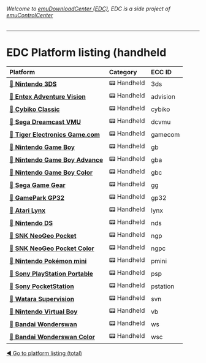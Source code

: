 ###### Welcome to [emuDownloadCenter (EDC)](https://github.com/PhoenixInteractiveNL/emuDownloadCenter/wiki/), EDC is a side project of [emuControlCenter](https://github.com/PhoenixInteractiveNL/emuControlCenter/wiki/)
***
# EDC Platform listing (handheld

| Platform   | Category      | ECC ID      |
|:-----------|:--------------|:------------|
| [:file_folder: **Nintendo 3DS**](https://github.com/PhoenixInteractiveNL/emuDownloadCenter/wiki/Platform-3ds) | :pager: Handheld | 3ds |
| [:file_folder: **Entex Adventure Vision**](https://github.com/PhoenixInteractiveNL/emuDownloadCenter/wiki/Platform-advision) | :pager: Handheld | advision |
| [:file_folder: **Cybiko Classic**](https://github.com/PhoenixInteractiveNL/emuDownloadCenter/wiki/Platform-cybiko) | :pager: Handheld | cybiko |
| [:file_folder: **Sega Dreamcast VMU**](https://github.com/PhoenixInteractiveNL/emuDownloadCenter/wiki/Platform-dcvmu) | :pager: Handheld | dcvmu |
| [:file_folder: **Tiger Electronics Game.com**](https://github.com/PhoenixInteractiveNL/emuDownloadCenter/wiki/Platform-gamecom) | :pager: Handheld | gamecom |
| [:file_folder: **Nintendo Game Boy**](https://github.com/PhoenixInteractiveNL/emuDownloadCenter/wiki/Platform-gb) | :pager: Handheld | gb |
| [:file_folder: **Nintendo Game Boy Advance**](https://github.com/PhoenixInteractiveNL/emuDownloadCenter/wiki/Platform-gba) | :pager: Handheld | gba |
| [:file_folder: **Nintendo Game Boy Color**](https://github.com/PhoenixInteractiveNL/emuDownloadCenter/wiki/Platform-gbc) | :pager: Handheld | gbc |
| [:file_folder: **Sega Game Gear**](https://github.com/PhoenixInteractiveNL/emuDownloadCenter/wiki/Platform-gg) | :pager: Handheld | gg |
| [:file_folder: **GamePark GP32**](https://github.com/PhoenixInteractiveNL/emuDownloadCenter/wiki/Platform-gp32) | :pager: Handheld | gp32 |
| [:file_folder: **Atari Lynx**](https://github.com/PhoenixInteractiveNL/emuDownloadCenter/wiki/Platform-lynx) | :pager: Handheld | lynx |
| [:file_folder: **Nintendo DS**](https://github.com/PhoenixInteractiveNL/emuDownloadCenter/wiki/Platform-nds) | :pager: Handheld | nds |
| [:file_folder: **SNK NeoGeo Pocket**](https://github.com/PhoenixInteractiveNL/emuDownloadCenter/wiki/Platform-ngp) | :pager: Handheld | ngp |
| [:file_folder: **SNK NeoGeo Pocket Color**](https://github.com/PhoenixInteractiveNL/emuDownloadCenter/wiki/Platform-ngpc) | :pager: Handheld | ngpc |
| [:file_folder: **Nintendo Pokémon mini**](https://github.com/PhoenixInteractiveNL/emuDownloadCenter/wiki/Platform-pmini) | :pager: Handheld | pmini |
| [:file_folder: **Sony PlayStation Portable**](https://github.com/PhoenixInteractiveNL/emuDownloadCenter/wiki/Platform-psp) | :pager: Handheld | psp |
| [:file_folder: **Sony PocketStation**](https://github.com/PhoenixInteractiveNL/emuDownloadCenter/wiki/Platform-pstation) | :pager: Handheld | pstation |
| [:file_folder: **Watara Supervision**](https://github.com/PhoenixInteractiveNL/emuDownloadCenter/wiki/Platform-svn) | :pager: Handheld | svn |
| [:file_folder: **Nintendo Virtual Boy**](https://github.com/PhoenixInteractiveNL/emuDownloadCenter/wiki/Platform-vb) | :pager: Handheld | vb |
| [:file_folder: **Bandai Wonderswan**](https://github.com/PhoenixInteractiveNL/emuDownloadCenter/wiki/Platform-ws) | :pager: Handheld | ws |
| [:file_folder: **Bandai Wonderswan Color**](https://github.com/PhoenixInteractiveNL/emuDownloadCenter/wiki/Platform-wsc) | :pager: Handheld | wsc |

[:arrow_backward: Go to platform listing (total)](https://github.com/PhoenixInteractiveNL/emuDownloadCenter/wiki/EDC-Platform-List)
